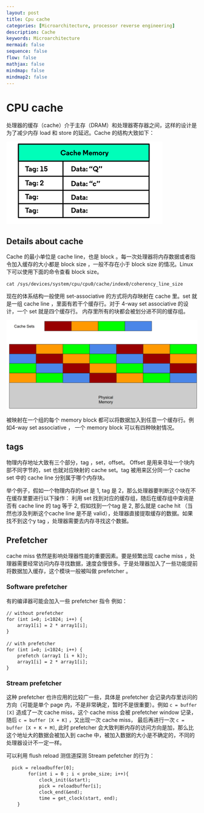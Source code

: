 ```yaml
---
layout: post
title: Cpu cache
categories: [Microarchitecture, processor reverse engineering]
description: Cache
keywords: Microarchitecture
mermaid: false
sequence: false
flow: false
mathjax: false
mindmap: false
mindmap2: false
---
```


# CPU cache
处理器的缓存（cache）介于主存（DRAM）和处理器寄存器之间，这样的设计是为了减少内存 load 和 store 的延迟。Cache 的结构大致如下：


![avatar](/images/posts/cache-arch.png)

## Details about cache
Cache 的最小单位是 cache line，也是 block 。每一次处理器将内存数据或者指令加入缓存的大小都是 block size ，一般不存在小于 block size 的情况。Linux 下可以使用下面的命令查看 block size。

```
cat /sys/devices/system/cpu/cpu0/cache/index0/coherency_line_size
```

现在的体系结构一般使用 set-associative 的方式将内存映射在 cache 里。set 就是一组 cache line ，里面有若干个缓存行。对于 4-way set associative 的设计，一个 set 就是四个缓存行。 内存里所有的块都会被划分进不同的缓存组。

![avatar](/images/posts/cache-set-associative.png)

被映射在一个组的每个 memory block 都可以将数据加入到任意一个缓存行。例如4-way set associative ， 一个 memory block 可以有四种映射情况。

## tags
物理内存地址大致有三个部分，tag ，set，offset。 Offset 是用来寻址一个块内部不同字节的，set 也就对应映射的 cache set。tag 被用来区分同一个 cache set 中的 cache line 分别属于哪个内存块。

举个例子，假如一个物理内存的set 是 1, tag 是 2，那么处理器要判断这个块在不在缓存里要进行以下操作： 利用 set 找到对应的缓存组，随后在缓存组中查询是否有 cache line 的 tag 等于 2, 假如找到一个tag 是 2, 那么就是 cache hit （当然也涉及判断这个cache line 是不是 valid），处理器直接提取缓存的数据。如果找不到这个y tag ，处理器需要去内存寻找这个数据。

## Prefetcher
cache miss 依然是影响处理器性能的重要因素。要是频繁出现 cache miss ，处理器需要经常访问内存寻找数据，速度会慢很多。于是处理器加入了一些功能提前将数据加入缓存，这个模块一般被叫做 prefetcher 。

### Software prefetcher
有的编译器可能会加入一些 prefetcher 指令 例如：
```
// without prefetcher
for (int i=0; i<1024; i++) {
    array1[i] = 2 * array1[i];
}

// with prefetcher
for (int i=0; i<1024; i++) {
    prefetch (array1 [i + k]);
    array1[i] = 2 * array1[i];
}
```
### Stream prefetcher
这种 prefetcher 也许应用的比较广一些，具体是 prefetcher 会记录内存里访问的方向（可能是单个 page 内，不是非常确定，暂时不是很重要）。例如 `c = buffer [X]` 造成了一次 cache miss，这个 cache miss 会被 prefetcher window 记录，随后 `c = buffer [X + K]` ，又出现一次 cache miss， 最后再进行一次 `c = buffer [X + K + M]`, 此时 prefetcher 会大致判断内存的访问方向是加，那么比这个地址大的数据会被加入到 cache 中，被加入数据的大小是不确定的，不同的处理器设计不一定一样。

可以利用 flush reload 测信道探测 Stream pefetcher 的行为：
```
  pick = reloadbuffer[0];
		for(int i = 0 ; i < probe_size; i++){
			clock_init(&start);
			pick = reloadbuffer[i];
			clock_end(&end);
			time = get_clock(start, end);
    }
```


